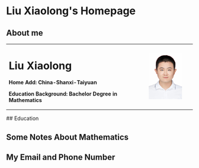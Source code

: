 # Liu Xiaolong's Homepage
## About me
<table border="0">
  <tr>
    <td width="75%">
      <h1>Liu Xiaolong</h1>
      <p><b>Home Add: China-Shanxi-Taiyuan</b></p>
      <p><b>Education Background: Bachelor Degree in Mathematics</b></p>
    </td>
    <td width="25%">
      <img src="/MyPhoto.jpg" width="80%"> 
    </td>
  </tr>
</table>
## Education

## Some Notes About Mathematics

## My Email and Phone Number
